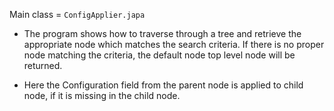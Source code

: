 Main class = `ConfigApplier.japa`

* The program shows how to traverse through a tree and retrieve the appropriate node which matches the search criteria.  If there is no proper node matching the criteria, the default node top level node will be returned.

* Here the Configuration field from the parent node is applied to child node, if it is missing in the child node.